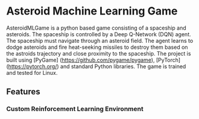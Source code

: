 # Asteroid Machine Learning Game
AsteroidMLGame is a python based game consisting of a spaceship and asteroids. The spaceship is controlled by a Deep Q-Network (DQN) agent. The spaceship must navigate through an asteroid field. The agent learns to dodge asteroids and fire heat-seeking missiles to destroy them based on the astroids trajectory and close proximity to the spaceship. The project is built using [PyGame] (https://github.com/pygame/pygame), [PyTorch] (https://pytorch.org/) and standard Python libraries. The game is trained and tested for Linux.


## Features

### Custom Reinforcement Learning Environment
